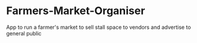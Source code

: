 # Farmers-Market-Organiser

App to run a farmer's market to sell stall space to vendors and advertise to general public

